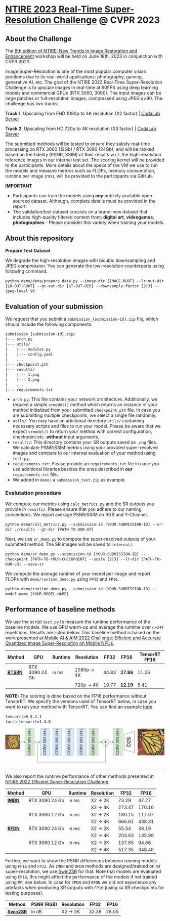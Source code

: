 # [NTIRE 2023 Real-Time Super-Resolution Challenge](https://cvlai.net/ntire/2023/) @ CVPR 2023

## About the Challenge
The [8th edition of NTIRE: New Trends in Image Restoration and Enhancement](https://cvlai.net/ntire/2023/) workshop will be held on June 18th, 2023 in conjunction with CVPR 2023.

Image Super-Resolution is one of the most popular computer vision problems due to its real-world applications: photography, gaming, generative AI, etc. The goal of the NTIRE 2023 Real-Time Super-Resolution Challenge is to upscale images in real-time at 60FPS using deep learning models and commercial GPUs (RTX 3060, 3090). 
The input images can be large patches or full-resolution images, compressed using JPEG q=90. The challenge has two tracks:

**Track 1**: Upscaling from FHD 1080p to 4K resolution (X2 factor) | [CodaLab Server](https://codalab.lisn.upsaclay.fr/competitions/10227)

**Track 2**: Upscaling from HD 720p to 4K resolution (X3 factor) | [CodaLab Server](https://codalab.lisn.upsaclay.fr/competitions/10228)

The submitted methods will be tested to ensure they satisfy real-time processing on RTX 3060 (12Gb) / RTX 3090 (24Gb), and will be ranked based on the fidelity (PSNR, SSIM) of their results w.r.t. the high-resolution reference images in our internal test set. The scoring kernel will be provided to the participants. More details about the specs of the VM we use to run the models and measure metrics such as FLOPs, memory consumption, runtime per image (ms), will be provided to the participants via GitHub.

**IMPORTANT**

* Participants can train the models using **any** publicly available open-sourced dataset. Although, complete details must be provided in the report.
* The validation/test dataset consists on a brand-new dataset that includes high-quality filtered content from: **digital art**, **videogames**, **photographies** - Please consider this variety when training your models.

## About this repository
**Prepare Test Dataset**

We degrade the high-resolution images with bicubic downsampling and JPEG compression. You can generate the low-resolution counterparts using following command.

````
python demo/data/prepare_data.py --image-dir [IMAGE-ROOT] --lr-out-dir [LR-OUT-ROOT] --gt-out-dir [GT-OUT-DIR] --downsample-factor [2|3] --jpeg-level 90
````

## **Evaluation of your submission**

We request that you submit a ```submission_{submission-id}.zip``` file, which should include the following components:

```
submission_{submission-id}.zip/
|--- arch.py
|--- utils/
|    |--- modules.py
|    |--- config.yaml
|    ...
|--- checkpoint.pth
|--- results/
|    |--- 1.png
|    |--- 2.png
|    ...
|--- requirements.txt
```

* ```arch.py```: This file contains your network architecture. Additionally, we request a simple ```srmodel()``` method which returns an instance of your method initialized from your submitted ```checkpoint.pth``` file. In case you are submitting multiple checkpoints, we select a single file randomly. 
* ```utils/```: You may have an additional directory ```utils/``` containing necessary scripts and files to run your model. Please be aware that we expect ```srmodel()``` to return your method with correct configuration, checkpoint etc. **without** input arguments.
* ```results/```: This directory contains your SR outputs saved as ```.png``` files. We calculate PSNR/SSIM metrics using your provided super-resolved images and compare to our internal evaluation of your method using ```test.py```.
* ```requirements.txt```: Please provide an ```requirements.txt``` file in case you use additional libraries besides the ones described in **our** ```requirements.txt``` file.
* We added in ```demo/``` a ```submission_test.zip``` as example.


### Evalutation procedure

We compute our metrics using ```calc_metrics.py``` and the SR outputs you provide in ```results/```. Please ensure that you adhere to our naming conventions. We report average PSNR/SSIM on RGB and Y-Channel.
```
python demo/calc_metrics.py --submission-id [YOUR-SUBMISSION-ID] --sr-dir ./results --gt-dir [PATH-TO-OUR-GT]
```
Next, we use ```sr_demo.py``` to compute the super-resolved outputs of your submitted method. The SR images will be saved to ```internal/```.
```
python demo/sr_demo.py --submission-id [YOUR-SUBMISSION-ID] --checkpoint [PATH-TO-YOUR-CHECKPOINT] --scale [2|3] --lr-dir [PATH-TO-OUR-LR] --save-sr
``` 
We compute the average runtime of your model per image and report FLOPs with ```demo/runtime_demo.py``` using ```FP32``` and ```FP16```.
```
python demo/runtime_demo.py --submission-id [YOUR-SUBMISSION-ID] --model-name [YOUR-MODEL-NAME]
```


## **Performance of baseline methods**

We use the script `test.py` to measure the runtime performance of the baseline models. We use GPU warm-up and average the runtime over `n=244` repetitions. Results are listed below. This baseline method is based on the work presented at [Mobile AI & AIM 2022 Challenge: Efficient and Accurate Quantized Image Super-Resolution on Mobile NPUs](https://arxiv.org/pdf/2211.05910.pdf).

| Method                                                                                    | GPU            | Runtime  | Resolution   | FP32     | **FP16**   | TensorRT FP16 | 
|-------------------------------------------------------------------------------------------|----------------|----------|--------------|----------|------------|---------------|
|[**RTSRN**](https://github.com/eduardzamfir/NTIRE23-RTSR/blob/master/demo/models/rtsrn.py) | RTX 3090 24 Gb | in ms    | 1080p -> 4K  | 44.83    | **27.86**  |    11.26      |
|                                                                                           |                |          | 720p  -> 4K  | 19.77    | **12.19**  |    5.41       |  

**NOTE:** The scoring is done based on the FP16 performance without TensorRT. We specify the versions used of TensorRT below, in case you want to run your method with TensorRT. You can find an example [here](https://github.com/pytorch/TensorRT/blob/main/notebooks/EfficientNet-example.ipynb).
```
tensorrt=8.5.3.1
torch-tensorrt=1.3.0
```

<img src="images/rtsrnet.png" width="800" />

----

We also report the runtime performance of other methods presented at [NTIRE 2022 Efficient Super-Resolution Challenge](https://openaccess.thecvf.com/content/CVPR2022W/NTIRE/papers/Li_NTIRE_2022_Challenge_on_Efficient_Super-Resolution_Methods_and_Results_CVPRW_2022_paper.pdf).



| Method                                       | GPU            | Runtime  | Resolution | FP32     | FP16     | 
|----------------------------------------------|----------------|----------|------------|----------|----------|
|[**IMDN**](https://github.com/ofsoundof/IMDN) | RTX 3090 24 Gb | in ms    | X2 -> 2K   | 73.29    | 47.27    |
|                                              |                |          | X2 -> 4K   | 273.47   | 170.10   |     
|                                              | RTX 3060 12 Gb | in ms    | X2 -> 2K   | 180.15   | 117.67   |
|                                              |                |          | X2 -> 4K   | 666.61   | 438.31   |      
|[**RFDN**](https://github.com/ofsoundof/IMDN) | RTX 3090 24 Gb | in ms    | X2 -> 2K   | 55.54    | 38.19    |
|                                              |                |          | X2 -> 4K   | 203.63   | 135.99   |      
|                                              | RTX 3060 12 Gb | in ms    | X2 -> 2K   | 137.65   | 94.66    |
|                                              |                |          | X2 -> 4K   | 517.35   | 348.40   |      
                                               

Further, we want to show the PSNR differences between running models using `FP16` and `FP32`. As `IMDN` and `RFDN` methods are designed/trained on `X4` super-resolution, we use [Swin2SR](https://github.com/mv-lab/swin2sr) for that. Note that models are evaluated using `FP16`, this might affect the performance of the models if not trained using `MP`, see below. In case for `IMDN` and `RFDN` we did not experience any artefacts when producing SR outputs with `FP16` (using `X4` SR checkpoints for testing purposes).

| Method                                          | PSNR (RGB) | Resolution | FP32  | FP16  |
|-------------------------------------------------|------------|------------|-------|-------|
|[**Swin2SR**](https://github.com/mv-lab/swin2sr) | in dB      | X2 -> 2K   | 32.38 | 28.05 |

